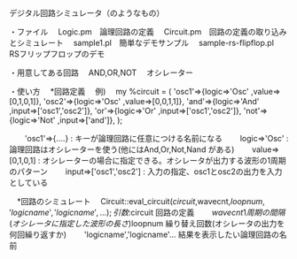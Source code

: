 デジタル回路シミュレータ（のようなもの）

・ファイル
　Logic.pm　論理回路の定義
　Circuit.pm　回路の定義の取り込みとシミュレート
　sample1.pl　簡単なデモサンプル
　sample-rs-flipflop.pl　RSフリップフロップのデモ

・用意してある回路
　AND,OR,NOT
　オシレーター

・使い方
　*回路定義
　例)
　my %circuit = (
    'osc1'=>{logic=>'Osc' ,value=>[0,1,0,1]},
    'osc2'=>{logic=>'Osc' ,value=>[0,0,1,1]},
    'and'=>{logic=>'And' ,input=>['osc1','osc2']},
    'or'=>{logic=>'Or' ,input=>['osc1','osc2']},
    'not'=>{logic=>'Not' ,input=>['and']},
  );

　　'osc1'=>{....} : キーが論理回路に任意につける名前になる
　　logic=>'Osc' : 論理回路はオシレーターを使う(他にはAnd,Or,Not,Nand がある)
　　value=>[0,1,0,1] : オシレーターの場合に指定できる。オシレータが出力する波形の1周期のパターン
　　input=>['osc1','osc2'] : 入力の指定、osc1とosc2の出力を入力としている

　*回路のシミュレート
　Circuit::eval_circuit($circuit,$wavecnt,$loopnum,'logicname','logicname',...);
　引数:
　　$circuit 回路の定義
　　$wavecnt 1周期の間隔(オシレータに指定した波形の長さ)
　　$loopnum 繰り替え回数(オシレータの出力を何回繰り返すか)
　　'logicname','logicname'... 結果を表示したい論理回路の名前
